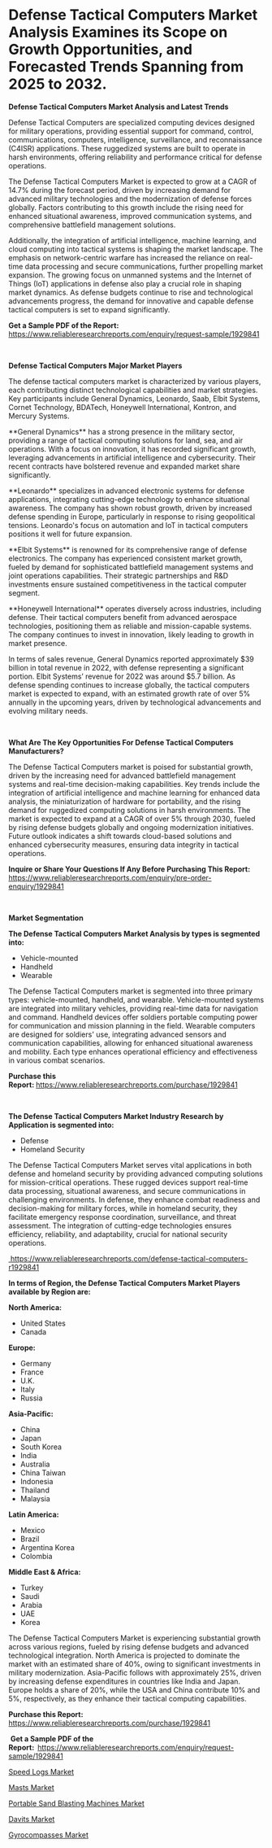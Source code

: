 <p><h1>Defense Tactical Computers Market Analysis Examines its Scope on Growth Opportunities, and Forecasted Trends Spanning from 2025 to 2032.</h1></p><p><strong>Defense Tactical Computers Market Analysis and Latest Trends</strong></p>
<p><p>Defense Tactical Computers are specialized computing devices designed for military operations, providing essential support for command, control, communications, computers, intelligence, surveillance, and reconnaissance (C4ISR) applications. These ruggedized systems are built to operate in harsh environments, offering reliability and performance critical for defense operations.</p><p>The Defense Tactical Computers Market is expected to grow at a CAGR of 14.7% during the forecast period, driven by increasing demand for advanced military technologies and the modernization of defense forces globally. Factors contributing to this growth include the rising need for enhanced situational awareness, improved communication systems, and comprehensive battlefield management solutions.</p><p>Additionally, the integration of artificial intelligence, machine learning, and cloud computing into tactical systems is shaping the market landscape. The emphasis on network-centric warfare has increased the reliance on real-time data processing and secure communications, further propelling market expansion. The growing focus on unmanned systems and the Internet of Things (IoT) applications in defense also play a crucial role in shaping market dynamics. As defense budgets continue to rise and technological advancements progress, the demand for innovative and capable defense tactical computers is set to expand significantly.</p></p>
<p><strong>Get a Sample PDF of the Report:&nbsp;</strong> <a href="https://www.reliableresearchreports.com/enquiry/request-sample/1929841?utm_campaign=8&utm_medium=2&utm_source=Github&utm_content=ia&utm_term=09042025&utm_id=defense-tactical-computers">https://www.reliableresearchreports.com/enquiry/request-sample/1929841</a></p>
<p>&nbsp;</p>
<p><strong>Defense Tactical Computers Major Market Players</strong></p>
<p><p>The defense tactical computers market is characterized by various players, each contributing distinct technological capabilities and market strategies. Key participants include General Dynamics, Leonardo, Saab, Elbit Systems, Cornet Technology, BDATech, Honeywell International, Kontron, and Mercury Systems.</p><p>**General Dynamics** has a strong presence in the military sector, providing a range of tactical computing solutions for land, sea, and air operations. With a focus on innovation, it has recorded significant growth, leveraging advancements in artificial intelligence and cybersecurity. Their recent contracts have bolstered revenue and expanded market share significantly.</p><p>**Leonardo** specializes in advanced electronic systems for defense applications, integrating cutting-edge technology to enhance situational awareness. The company has shown robust growth, driven by increased defense spending in Europe, particularly in response to rising geopolitical tensions. Leonardo's focus on automation and IoT in tactical computers positions it well for future expansion.</p><p>**Elbit Systems** is renowned for its comprehensive range of defense electronics. The company has experienced consistent market growth, fueled by demand for sophisticated battlefield management systems and joint operations capabilities. Their strategic partnerships and R&D investments ensure sustained competitiveness in the tactical computer segment.</p><p>**Honeywell International** operates diversely across industries, including defense. Their tactical computers benefit from advanced aerospace technologies, positioning them as reliable and mission-capable systems. The company continues to invest in innovation, likely leading to growth in market presence.</p><p>In terms of sales revenue, General Dynamics reported approximately $39 billion in total revenue in 2022, with defense representing a significant portion. Elbit Systems’ revenue for 2022 was around $5.7 billion. As defense spending continues to increase globally, the tactical computers market is expected to expand, with an estimated growth rate of over 5% annually in the upcoming years, driven by technological advancements and evolving military needs.</p></p>
<p>&nbsp;</p>
<p><strong>What Are The Key Opportunities For Defense Tactical Computers Manufacturers?</strong></p>
<p><p>The Defense Tactical Computers market is poised for substantial growth, driven by the increasing need for advanced battlefield management systems and real-time decision-making capabilities. Key trends include the integration of artificial intelligence and machine learning for enhanced data analysis, the miniaturization of hardware for portability, and the rising demand for ruggedized computing solutions in harsh environments. The market is expected to expand at a CAGR of over 5% through 2030, fueled by rising defense budgets globally and ongoing modernization initiatives. Future outlook indicates a shift towards cloud-based solutions and enhanced cybersecurity measures, ensuring data integrity in tactical operations.</p></p>
<p><strong>Inquire or Share Your Questions If Any Before Purchasing This Report:</strong> <a href="https://www.reliableresearchreports.com/enquiry/pre-order-enquiry/1929841?utm_campaign=8&utm_medium=2&utm_source=Github&utm_content=ia&utm_term=09042025&utm_id=defense-tactical-computers">https://www.reliableresearchreports.com/enquiry/pre-order-enquiry/1929841</a></p>
<p>&nbsp;</p>
<p><strong>Market Segmentation</strong></p>
<p><strong>The Defense Tactical Computers Market Analysis by types is segmented into:</strong></p>
<p><ul><li>Vehicle-mounted</li><li>Handheld</li><li>Wearable</li></ul></p>
<p><p>The Defense Tactical Computers market is segmented into three primary types: vehicle-mounted, handheld, and wearable. Vehicle-mounted systems are integrated into military vehicles, providing real-time data for navigation and command. Handheld devices offer soldiers portable computing power for communication and mission planning in the field. Wearable computers are designed for soldiers' use, integrating advanced sensors and communication capabilities, allowing for enhanced situational awareness and mobility. Each type enhances operational efficiency and effectiveness in various combat scenarios.</p></p>
<p><strong>Purchase this Report:&nbsp;</strong><a href="https://www.reliableresearchreports.com/purchase/1929841?utm_campaign=8&utm_medium=2&utm_source=Github&utm_content=ia&utm_term=09042025&utm_id=defense-tactical-computers">https://www.reliableresearchreports.com/purchase/1929841</a></p>
<p>&nbsp;</p>
<p><strong>The Defense Tactical Computers Market Industry Research by Application is segmented into:</strong></p>
<p><ul><li>Defense</li><li>Homeland Security</li></ul></p>
<p><p>The Defense Tactical Computers Market serves vital applications in both defense and homeland security by providing advanced computing solutions for mission-critical operations. These rugged devices support real-time data processing, situational awareness, and secure communications in challenging environments. In defense, they enhance combat readiness and decision-making for military forces, while in homeland security, they facilitate emergency response coordination, surveillance, and threat assessment. The integration of cutting-edge technologies ensures efficiency, reliability, and adaptability, crucial for national security operations.</p></p>
<p><a href="https://www.reliableresearchreports.com/defense-tactical-computers-r1929841?utm_campaign=8&utm_medium=2&utm_source=Github&utm_content=ia&utm_term=09042025&utm_id=defense-tactical-computers">&nbsp;https://www.reliableresearchreports.com/defense-tactical-computers-r1929841</a></p>
<p><strong>In terms of Region, the Defense Tactical Computers Market Players available by Region are:</strong></p>
<p>
    <p> <strong> North America: </strong>
        <ul>
            <li>United States</li>
            <li>Canada</li>
        </ul>
        </p> 
    <p> <strong> Europe: </strong>
        <ul>
            <li>Germany</li>
            <li>France</li>
            <li>U.K.</li>
            <li>Italy</li>
            <li>Russia</li>
        </ul>
        </p> 
    <p> <strong> Asia-Pacific: </strong>
        <ul>
            <li>China</li>
            <li>Japan</li>
            <li>South Korea</li>
            <li>India</li>
            <li>Australia</li>
            <li>China Taiwan</li>
            <li>Indonesia</li>
            <li>Thailand</li>
            <li>Malaysia</li>
        </ul>
        </p> 
    <p> <strong> Latin America: </strong>
        <ul>
            <li>Mexico</li>
            <li>Brazil</li>
            <li>Argentina Korea</li>
            <li>Colombia</li>
        </ul>
        </p> 
    <p> <strong> Middle East & Africa: </strong>
        <ul>
            <li>Turkey</li>
            <li>Saudi</li>
            <li>Arabia</li>
            <li>UAE</li>
            <li>Korea</li>
        </ul>
    </p>
    </p>
<p><p>The Defense Tactical Computers Market is experiencing substantial growth across various regions, fueled by rising defense budgets and advanced technological integration. North America is projected to dominate the market with an estimated share of 40%, owing to significant investments in military modernization. Asia-Pacific follows with approximately 25%, driven by increasing defense expenditures in countries like India and Japan. Europe holds a share of 20%, while the USA and China contribute 10% and 5%, respectively, as they enhance their tactical computing capabilities.</p></p>
<p><strong>Purchase this Report: </strong><a href="https://www.reliableresearchreports.com/purchase/1929841?utm_campaign=8&utm_medium=2&utm_source=Github&utm_content=ia&utm_term=09042025&utm_id=defense-tactical-computers">https://www.reliableresearchreports.com/purchase/1929841</a></p>
<p>&nbsp;<strong>Get a Sample PDF of the Report:&nbsp;&nbsp;</strong><a href="https://www.reliableresearchreports.com/enquiry/request-sample/1929841?utm_campaign=8&utm_medium=2&utm_source=Github&utm_content=ia&utm_term=09042025&utm_id=defense-tactical-computers">https://www.reliableresearchreports.com/enquiry/request-sample/1929841</a></p>
<p><strong></strong></p>
<p><p><a href="https://github.com/gogashopkewy/Market-Research-Report-List-1/blob/main/speed-logs-market.md?utm_campaign=8&utm_medium=2&utm_source=Github&utm_content=ia&utm_term=09042025&utm_id=defense-tactical-computers">Speed Logs Market</a></p><p><a href="https://github.com/myrieronays5/Market-Research-Report-List-1/blob/main/masts-market.md?utm_campaign=8&utm_medium=2&utm_source=Github&utm_content=ia&utm_term=09042025&utm_id=defense-tactical-computers">Masts Market</a></p><p><a href="https://github.com/lylyparadise/Market-Research-Report-List-6/blob/main/portable-sand-blasting-machines-market.md?utm_campaign=8&utm_medium=2&utm_source=Github&utm_content=ia&utm_term=09042025&utm_id=defense-tactical-computers">Portable Sand Blasting Machines Market</a></p><p><a href="https://github.com/kohushamudo3/Market-Research-Report-List-1/blob/main/davits-market.md?utm_campaign=8&utm_medium=2&utm_source=Github&utm_content=ia&utm_term=09042025&utm_id=defense-tactical-computers">Davits Market</a></p><p><a href="https://github.com/FlorianWolf90/Market-Research-Report-List-2/blob/main/gyrocompasses-market.md?utm_campaign=8&utm_medium=2&utm_source=Github&utm_content=ia&utm_term=09042025&utm_id=defense-tactical-computers">Gyrocompasses Market</a></p></p>